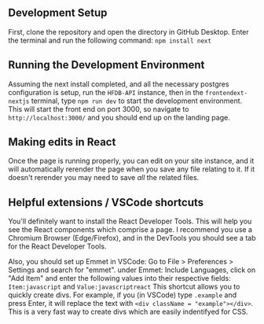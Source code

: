 ## Development Setup
First, clone the repository and open the directory in GitHub Desktop. Enter the terminal and run the following command: ```npm install next```

## Running the Development Environment
Assuming the next install completed,
and all the necessary postgres configuration is setup, run the ```HFDB-API``` instance, then in the ```frontendext-nextjs``` terminal, type ```npm run dev``` to start the development environment. This will start the front end on port 3000, so navigate to ```http://localhost:3000/``` and you should end up on the landing page.

## Making edits in React
Once the page is running properly, you can edit on your site instance, and it will automatically rerender the page when you save any file relating to it. If it doesn't rerender you may need to save *all* the related files.

## Helpful extensions / VSCode shortcuts
You'll definitely want to install the React Developer Tools. This will help you see the React components which comprise a page. I recommend you use a Chromium Browser (Edge/Firefox), and in the DevTools you should see a tab for the React Developer Tools.

Also, you should set up Emmet in VSCode: Go to File > Preferences > Settings and search for "emmet". under Emmet: Include Languages, click on "Add Item" and enter the following values into their respective fields: ```Item:javascript``` and ```Value:javascriptreact``` This shortcut allows you to quickly create divs. For example, if you (in VSCode) type ```.example``` and press Enter, it will replace the text with ```<div className = "example"></div>```. This is a very fast way to create divs which are easily indentifyed for CSS.
